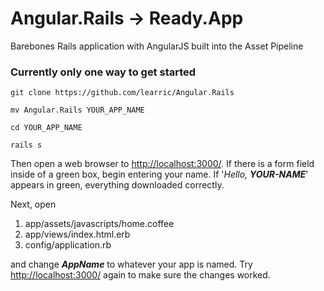 # Angular.Rails -> Ready.App


Barebones Rails application with AngularJS built into the Asset Pipeline


### Currently only one way to get started


```
git clone https://github.com/learric/Angular.Rails

mv Angular.Rails YOUR_APP_NAME

cd YOUR_APP_NAME

rails s
```


Then open a web browser to [http://localhost:3000/](http://localhost:3000/). If there is a form field inside of a green box, begin entering your name. If '_Hello, **YOUR-NAME**_' appears in green, everything downloaded correctly.


Next, open

1. app/assets/javascripts/home.coffee
2. app/views/index.html.erb
3. config/application.rb

and change **_AppName_** to whatever your app is named. Try [http://localhost:3000/](http://localhost:3000/) again to make sure the changes worked.